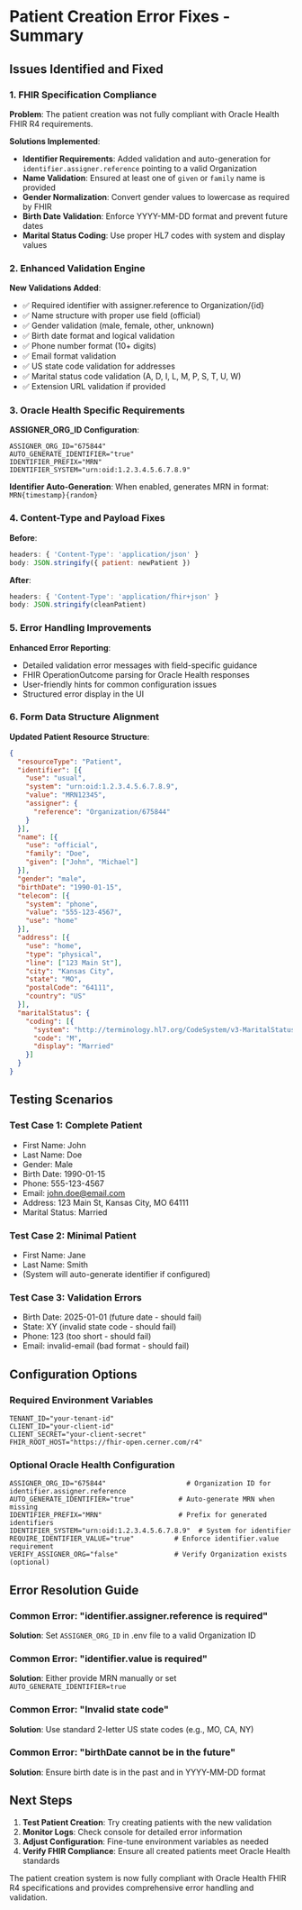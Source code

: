 # Patient Creation Error Fixes - Summary

## Issues Identified and Fixed

### 1. **FHIR Specification Compliance**
**Problem**: The patient creation was not fully compliant with Oracle Health FHIR R4 requirements.

**Solutions Implemented**:
- **Identifier Requirements**: Added validation and auto-generation for `identifier.assigner.reference` pointing to a valid Organization
- **Name Validation**: Ensured at least one of `given` or `family` name is provided
- **Gender Normalization**: Convert gender values to lowercase as required by FHIR
- **Birth Date Validation**: Enforce YYYY-MM-DD format and prevent future dates
- **Marital Status Coding**: Use proper HL7 codes with system and display values

### 2. **Enhanced Validation Engine**
**New Validations Added**:
- ✅ Required identifier with assigner.reference to Organization/{id}
- ✅ Name structure with proper use field (official)
- ✅ Gender validation (male, female, other, unknown)
- ✅ Birth date format and logical validation
- ✅ Phone number format (10+ digits)
- ✅ Email format validation
- ✅ US state code validation for addresses
- ✅ Marital status code validation (A, D, I, L, M, P, S, T, U, W)
- ✅ Extension URL validation if provided

### 3. **Oracle Health Specific Requirements**
**ASSIGNER_ORG_ID Configuration**:
```env
ASSIGNER_ORG_ID="675844"
AUTO_GENERATE_IDENTIFIER="true" 
IDENTIFIER_PREFIX="MRN"
IDENTIFIER_SYSTEM="urn:oid:1.2.3.4.5.6.7.8.9"
```

**Identifier Auto-Generation**: When enabled, generates MRN in format: `MRN{timestamp}{random}`

### 4. **Content-Type and Payload Fixes**
**Before**:
```javascript
headers: { 'Content-Type': 'application/json' }
body: JSON.stringify({ patient: newPatient })
```

**After**:
```javascript
headers: { 'Content-Type': 'application/fhir+json' }
body: JSON.stringify(cleanPatient)
```

### 5. **Error Handling Improvements**
**Enhanced Error Reporting**:
- Detailed validation error messages with field-specific guidance
- FHIR OperationOutcome parsing for Oracle Health responses
- User-friendly hints for common configuration issues
- Structured error display in the UI

### 6. **Form Data Structure Alignment**
**Updated Patient Resource Structure**:
```json
{
  "resourceType": "Patient",
  "identifier": [{
    "use": "usual",
    "system": "urn:oid:1.2.3.4.5.6.7.8.9",
    "value": "MRN12345",
    "assigner": {
      "reference": "Organization/675844"
    }
  }],
  "name": [{
    "use": "official",
    "family": "Doe",
    "given": ["John", "Michael"]
  }],
  "gender": "male",
  "birthDate": "1990-01-15",
  "telecom": [{
    "system": "phone",
    "value": "555-123-4567",
    "use": "home"
  }],
  "address": [{
    "use": "home",
    "type": "physical",
    "line": ["123 Main St"],
    "city": "Kansas City",
    "state": "MO",
    "postalCode": "64111",
    "country": "US"
  }],
  "maritalStatus": {
    "coding": [{
      "system": "http://terminology.hl7.org/CodeSystem/v3-MaritalStatus",
      "code": "M",
      "display": "Married"
    }]
  }
}
```

## Testing Scenarios

### Test Case 1: Complete Patient
- First Name: John
- Last Name: Doe  
- Gender: Male
- Birth Date: 1990-01-15
- Phone: 555-123-4567
- Email: john.doe@email.com
- Address: 123 Main St, Kansas City, MO 64111
- Marital Status: Married

### Test Case 2: Minimal Patient
- First Name: Jane
- Last Name: Smith
- (System will auto-generate identifier if configured)

### Test Case 3: Validation Errors
- Birth Date: 2025-01-01 (future date - should fail)
- State: XY (invalid state code - should fail)
- Phone: 123 (too short - should fail)
- Email: invalid-email (bad format - should fail)

## Configuration Options

### Required Environment Variables
```env
TENANT_ID="your-tenant-id"
CLIENT_ID="your-client-id"
CLIENT_SECRET="your-client-secret"
FHIR_ROOT_HOST="https://fhir-open.cerner.com/r4"
```

### Optional Oracle Health Configuration
```env
ASSIGNER_ORG_ID="675844"                    # Organization ID for identifier.assigner.reference
AUTO_GENERATE_IDENTIFIER="true"           # Auto-generate MRN when missing
IDENTIFIER_PREFIX="MRN"                   # Prefix for generated identifiers
IDENTIFIER_SYSTEM="urn:oid:1.2.3.4.5.6.7.8.9"  # System for identifier
REQUIRE_IDENTIFIER_VALUE="true"          # Enforce identifier.value requirement
VERIFY_ASSIGNER_ORG="false"              # Verify Organization exists (optional)
```

## Error Resolution Guide

### Common Error: "identifier.assigner.reference is required"
**Solution**: Set `ASSIGNER_ORG_ID` in .env file to a valid Organization ID

### Common Error: "identifier.value is required"  
**Solution**: Either provide MRN manually or set `AUTO_GENERATE_IDENTIFIER=true`

### Common Error: "Invalid state code"
**Solution**: Use standard 2-letter US state codes (e.g., MO, CA, NY)

### Common Error: "birthDate cannot be in the future"
**Solution**: Ensure birth date is in the past and in YYYY-MM-DD format

## Next Steps

1. **Test Patient Creation**: Try creating patients with the new validation
2. **Monitor Logs**: Check console for detailed error information
3. **Adjust Configuration**: Fine-tune environment variables as needed
4. **Verify FHIR Compliance**: Ensure all created patients meet Oracle Health standards

The patient creation system is now fully compliant with Oracle Health FHIR R4 specifications and provides comprehensive error handling and validation.